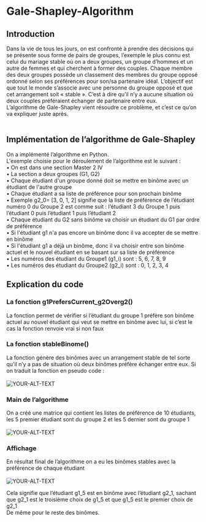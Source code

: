 # Gale-Shapley-Algorithm
## Introduction<br>
Dans la vie de tous les jours, on est confronté à prendre des décisions qui se présente sous forme de pairs de groupes, l’exemple le plus connu est celui du mariage stable où on a deux groupes, un groupe d’hommes et un autre de femmes et qui cherchent à former des couples. Chaque membre des deux groupes possède un classement des membres du groupe opposé ordonné selon ses préférences pour son/sa partenaire idéal. L’objectif est que tout le monde s’associe avec une personne du groupe opposé et que cet arrangement soit « stable ». C’est à dire qu’il n’y a aucune situation où deux couples préféraient échanger de partenaire entre eux.<br>
L’algorithme de Gale-Shapley vient résoudre ce problème, et c’est ce qu’on va expliquer juste après.<br><br>
## Implémentation de l’algorithme de Gale-Shapley<br>
On a implémenté l’algorithme en Python.<br>
L'exemple choisie pour le déroulement de l’algorithme est le suivant :<br>
•	On est dans une section Master 2 IV<br>
•	La section a deux groupes (G1, G2)<br>
•	Chaque étudiant d'un groupe donné doit se mettre en binôme avec un étudiant de l'autre groupe<br>
•	Chaque étudiant a sa liste de préférence pour son prochain binôme<br>
•	Exemple g2_0= [3, 0, 1, 2] signifie que la liste de préférence de l’étudiant numéro 0 du Groupe 2 est comme suit : l’étudiant 3 du Groupe 1 puis l’étudiant 0 puis l’étudiant 1 puis l’étudiant 2<br>
•	Chaque étudiant du G2 sans binôme va choisir un étudiant du G1 par ordre de préférence<br>
•	Si l'étudiant g1 n'a pas encore un binôme donc il va accepter de se mettre en binôme<br>
•	Si l'étudiant g1 a déjà un binôme, donc il va choisir entre son binôme actuel et le nouvel étudiant en se basant sur sa liste de préférence<br>
•	Les numéros des étudiant du Groupe1 (g1_i) sont : 5, 6, 7, 8, 9<br>
•	Les numéros des étudiant du Groupe2 (g2_i) sont : 0, 1, 2, 3, 4<br>

## Explication du code<br>
### La fonction g1PrefersCurrent_g2Overg2()<br>
La fonction permet de vérifier si l’étudiant du groupe 1 préfère son binôme actuel au nouvel étudiant qui veut se mettre en binôme avec lui, si c’est le cas la fonction renvoie vrai si non faux <br>

### La fonction stableBinome()<br>
La fonction génère des binômes avec un arrangement stable de tel sorte qu’il n’y a pas de situation où deux binômes préfère échanger entre eux.
Si on traduit la fonction en pseudo code :<br><br>
<picture>
 <source media="(prefers-color-scheme: dark)" srcset="https://github.com/abdou-amir/Gale-Shapley-Algorithm/blob/main/ressources/pseudo-code.png">
 <img alt="YOUR-ALT-TEXT" src="https://github.com/abdou-amir/Gale-Shapley-Algorithm/blob/main/ressources/pseudo-code.png">
</picture><br>

### Main de l’algorithme<br>
On a créé une matrice qui contient les listes de préférence de 10 étudiants, les 5 premier étudiant sont du groupe 2 et les 5 dernier sont du groupe 1<br><br>
<picture>
 <source media="(prefers-color-scheme: dark)" srcset="https://github.com/abdou-amir/Gale-Shapley-Algorithm/blob/main/ressources/main.png">
 <img alt="YOUR-ALT-TEXT" src="https://github.com/abdou-amir/Gale-Shapley-Algorithm/blob/main/ressources/main.png">
</picture><br>

### Affichage<br>
En résultat final de l’algorithme on a eu les binômes stables avec la préférence de chaque étudiant<br><br>
<picture>
 <source media="(prefers-color-scheme: dark)" srcset="https://github.com/abdou-amir/Gale-Shapley-Algorithm/blob/main/ressources/result.png">
 <img alt="YOUR-ALT-TEXT" src="https://github.com/abdou-amir/Gale-Shapley-Algorithm/blob/main/ressources/result.png">
</picture><br>

Cela signifie que l’étudiant g1_5 est en binôme avec l’étudiant g2_1, sachant que g2_1 est le troisième choix de g1_5 et que g1_5 est le premier choix de g2_1<br>
De même pour le reste des binômes.<br>

